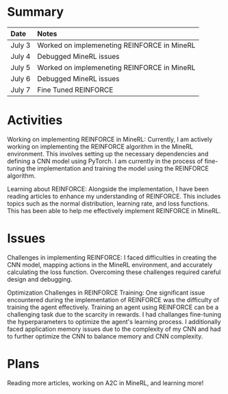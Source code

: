 # Summary


| Date   | Notes
| :----- | :-------------------------------
| July 3 | Worked on implemeneting REINFORCE in MineRL
| July 4 | Debugged MineRL issues
| July 5 | Worked on implemeneting REINFORCE in MineRL
| July 6 | Debugged MineRL issues
| July 7 | Fine Tuned REINFORCE


# Activities


Working on implementing REINFORCE in MineRL: Currently, I am actively working on implementing the REINFORCE algorithm in the MineRL environment. This involves setting up the necessary dependencies and defining a CNN model using PyTorch. I am currently in the process of fine-tuning the implementation and training the model using the REINFORCE algorithm.

Learning about REINFORCE: Alongside the implementation, I have been reading articles to enhance my understanding of REINFORCE. This includes topics such as the normal distribution, learning rate, and loss functions. This has been able to help me effectively implement REINFORCE in MineRL.


# Issues


Challenges in implementing REINFORCE: I faced difficulties in creating the CNN model, mapping actions in the MineRL environment, and accurately calculating the loss function. Overcoming these challenges required careful design and debugging.

Optimization Challenges in REINFORCE Training: One significant issue encountered during the implementation of REINFORCE was the difficulty of training the agent effectively. Training an agent using REINFORCE can be a challenging task due to the scarcity in rewards. I had challanges fine-tuning the hyperparameters to optimize the agent's learning process. I additionally faced application memory issues due to the complexity of my CNN and had to further optimize the CNN to balance memory and CNN complexity.


# Plans


Reading more articles, working on A2C in MineRL, and learning more!

